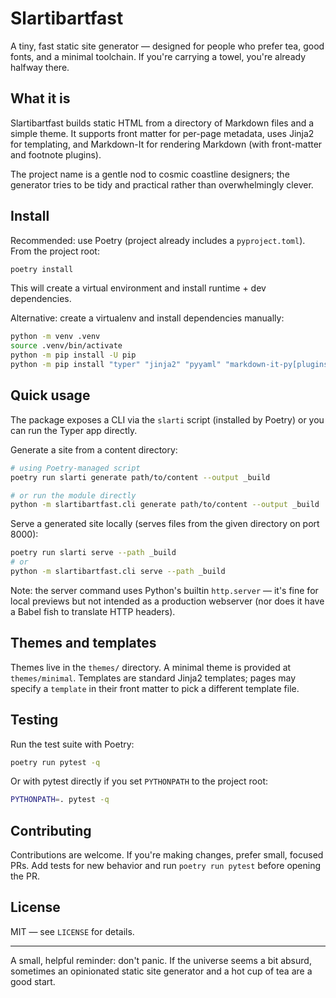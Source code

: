 # Slartibartfast

A tiny, fast static site generator — designed for people who prefer tea, good fonts,
and a minimal toolchain. If you're carrying a towel, you're already halfway there.

## What it is

Slartibartfast builds static HTML from a directory of Markdown files and a
simple theme. It supports front matter for per-page metadata, uses Jinja2 for
templating, and Markdown-It for rendering Markdown (with front-matter and
footnote plugins).

The project name is a gentle nod to cosmic coastline designers; the generator
tries to be tidy and practical rather than overwhelmingly clever.

## Install

Recommended: use Poetry (project already includes a `pyproject.toml`). From the
project root:

```bash
poetry install
```

This will create a virtual environment and install runtime + dev dependencies.

Alternative: create a virtualenv and install dependencies manually:

```bash
python -m venv .venv
source .venv/bin/activate
python -m pip install -U pip
python -m pip install "typer" "jinja2" "pyyaml" "markdown-it-py[plugins]" pytest
```


## Quick usage

The package exposes a CLI via the `slarti` script (installed by Poetry)
or you can run the Typer app directly.

Generate a site from a content directory:

```bash
# using Poetry-managed script
poetry run slarti generate path/to/content --output _build

# or run the module directly
python -m slartibartfast.cli generate path/to/content --output _build
```

Serve a generated site locally (serves files from the given directory on port
8000):

```bash
poetry run slarti serve --path _build
# or
python -m slartibartfast.cli serve --path _build
```

Note: the server command uses Python's builtin `http.server` — it's fine for
local previews but not intended as a production webserver (nor does it have a
Babel fish to translate HTTP headers).

## Themes and templates

Themes live in the `themes/` directory. A minimal theme is provided at
`themes/minimal`. Templates are standard Jinja2 templates; pages may specify a
`template` in their front matter to pick a different template file.

## Testing

Run the test suite with Poetry:

```bash
poetry run pytest -q
```

Or with pytest directly if you set `PYTHONPATH` to the project root:

```bash
PYTHONPATH=. pytest -q
```

## Contributing

Contributions are welcome. If you're making changes, prefer small, focused
PRs. Add tests for new behavior and run `poetry run pytest` before opening the
PR.

## License

MIT — see `LICENSE` for details.

----

A small, helpful reminder: don't panic. If the universe seems a bit absurd,
sometimes an opinionated static site generator and a hot cup of tea are a good
start.
